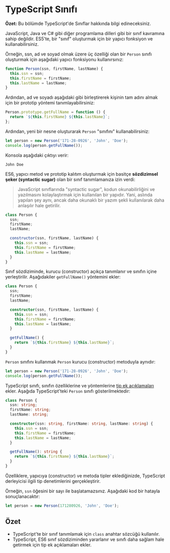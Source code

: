 # TypeScript Sınıfı

**Özet:** Bu bölümde TypeScript'de Sınıflar hakkında bilgi edineceksiniz.

JavaScript, Java ve C# gibi diğer programlama dilleri gibi bir sınıf kavramına sahip değildir. ES5'te, bir "sınıf" oluşturmak için bir yapıcı fonksiyon ve kullanabilirsiniz.

Örneğin, ssn, ad ve soyad olmak üzere üç özelliği olan bir `Person` sınıfı oluşturmak için aşağıdaki yapıcı fonksiyonu kullanırsınız:

```ts
function Person(ssn, firstName, lastName) {
  this.ssn = ssn;
  this.firstName = firstName;
  this.lastName = lastName;
}
```

Ardından, ad ve soyadı aşağıdaki gibi birleştirerek kişinin tam adını almak için bir prototip yöntemi tanımlayabilirsiniz:

```ts
Person.prototype.getFullName = function () {
  return `${this.firstName} ${this.lastName}`;
};
```

Ardından, yeni bir nesne oluşturarak `Person` "sınıfını" kullanabilirsiniz:

```ts
let person = new Person('171-28-0926', 'John', 'Doe');
console.log(person.getFullName());
```

Konsola aşağıdaki çıktıyı verir:

```
John Doe
```

ES6, yapıcı metod ve prototip kalıtım oluşturmak için basitçe **sözdizimsel şeker (syntactic sugar)** olan bir sınıf tanımlamanıza izin verdi:

> JavaScript sınıflarında "syntactic sugar", kodun okunabilirliğini ve yazılmasını kolaylaştırmak için kullanılan bir yapıdır. Yani, aslında yapılan şey aynı, ancak daha okunaklı bir yazım şekli kullanılarak daha anlaşılır hale getirilir.

```js
class Person {
  ssn;
  firstName;
  lastName;

  constructor(ssn, firstName, lastName) {
    this.ssn = ssn;
    this.firstName = firstName;
    this.lastName = lastName;
  }
}
```

Sınıf sözdiziminde, kurucu (constructor) açıkça tanımlanır ve sınıfın içine yerleştirilir. Aşağıdakiler `getFullName()` yöntemini ekler:

```ts
class Person {
  ssn;
  firstName;
  lastName;

  constructor(ssn, firstName, lastName) {
    this.ssn = ssn;
    this.firstName = firstName;
    this.lastName = lastName;
  }

  getFullName() {
    return `${this.firstName} ${this.lastName}`;
  }
}
```

`Person` sınıfını kullanmak `Person` kurucu (constructor) metoduyla aynıdır:

```ts
let person = new Person('171-28-0926', 'John', 'Doe');
console.log(person.getFullName());
```

TypeScript sınıfı, sınıfın özelliklerine ve yöntemlerine [tip ek açıklamaları](./typescript-tip-tanimi.md) ekler. Aşağıda TypeScript'teki `Person` sınıfı gösterilmektedir:

```ts
class Person {
  ssn: string;
  firstName: string;
  lastName: string;

  constructor(ssn: string, firstName: string, lastName: string) {
    this.ssn = ssn;
    this.firstName = firstName;
    this.lastName = lastName;
  }

  getFullName(): string {
    return `${this.firstName} ${this.lastName}`;
  }
}
```

Özelliklere, yapıcıya (constructor) ve metoda tipler eklediğinizde, TypeScript derleyicisi ilgili tip denetimlerini gerçekleştirir.

Örneğin, `ssn` öğesini bir sayı ile başlatamazsınız. Aşağıdaki kod bir hatayla sonuçlanacaktır:

```ts
let person = new Person(171280926, 'John', 'Doe');
```

## Özet

- TypeScript'te bir sınıf tanımlamak için `class` anahtar sözcüğü kullanılır.
- TypeScript, ES6 sınıf sözdiziminden yararlanır ve sınıfı daha sağlam hale getirmek için tip ek açıklamaları ekler.
